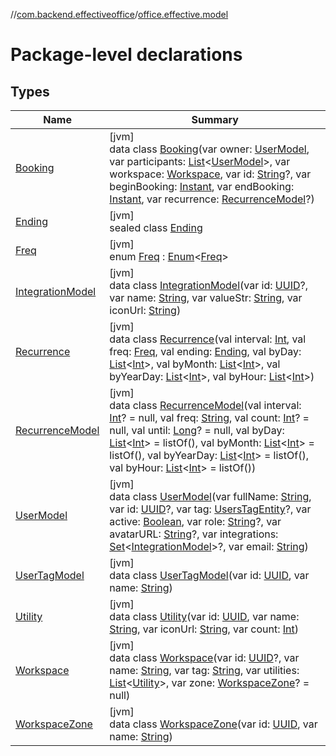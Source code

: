 //[com.backend.effectiveoffice](../../index.md)/[office.effective.model](index.md)

# Package-level declarations

## Types

| Name | Summary |
|---|---|
| [Booking](-booking/index.md) | [jvm]<br>data class [Booking](-booking/index.md)(var owner: [UserModel](-user-model/index.md), var participants: [List](https://kotlinlang.org/api/latest/jvm/stdlib/kotlin.collections/-list/index.html)&lt;[UserModel](-user-model/index.md)&gt;, var workspace: [Workspace](-workspace/index.md), var id: [String](https://kotlinlang.org/api/latest/jvm/stdlib/kotlin/-string/index.html)?, var beginBooking: [Instant](https://docs.oracle.com/javase/8/docs/api/java/time/Instant.html), var endBooking: [Instant](https://docs.oracle.com/javase/8/docs/api/java/time/Instant.html), var recurrence: [RecurrenceModel](-recurrence-model/index.md)?) |
| [Ending](-ending/index.md) | [jvm]<br>sealed class [Ending](-ending/index.md) |
| [Freq](-freq/index.md) | [jvm]<br>enum [Freq](-freq/index.md) : [Enum](https://kotlinlang.org/api/latest/jvm/stdlib/kotlin/-enum/index.html)&lt;[Freq](-freq/index.md)&gt; |
| [IntegrationModel](-integration-model/index.md) | [jvm]<br>data class [IntegrationModel](-integration-model/index.md)(var id: [UUID](https://docs.oracle.com/javase/8/docs/api/java/util/UUID.html)?, var name: [String](https://kotlinlang.org/api/latest/jvm/stdlib/kotlin/-string/index.html), var valueStr: [String](https://kotlinlang.org/api/latest/jvm/stdlib/kotlin/-string/index.html), var iconUrl: [String](https://kotlinlang.org/api/latest/jvm/stdlib/kotlin/-string/index.html)) |
| [Recurrence](-recurrence/index.md) | [jvm]<br>data class [Recurrence](-recurrence/index.md)(val interval: [Int](https://kotlinlang.org/api/latest/jvm/stdlib/kotlin/-int/index.html), val freq: [Freq](-freq/index.md), val ending: [Ending](-ending/index.md), val byDay: [List](https://kotlinlang.org/api/latest/jvm/stdlib/kotlin.collections/-list/index.html)&lt;[Int](https://kotlinlang.org/api/latest/jvm/stdlib/kotlin/-int/index.html)&gt;, val byMonth: [List](https://kotlinlang.org/api/latest/jvm/stdlib/kotlin.collections/-list/index.html)&lt;[Int](https://kotlinlang.org/api/latest/jvm/stdlib/kotlin/-int/index.html)&gt;, val byYearDay: [List](https://kotlinlang.org/api/latest/jvm/stdlib/kotlin.collections/-list/index.html)&lt;[Int](https://kotlinlang.org/api/latest/jvm/stdlib/kotlin/-int/index.html)&gt;, val byHour: [List](https://kotlinlang.org/api/latest/jvm/stdlib/kotlin.collections/-list/index.html)&lt;[Int](https://kotlinlang.org/api/latest/jvm/stdlib/kotlin/-int/index.html)&gt;) |
| [RecurrenceModel](-recurrence-model/index.md) | [jvm]<br>data class [RecurrenceModel](-recurrence-model/index.md)(val interval: [Int](https://kotlinlang.org/api/latest/jvm/stdlib/kotlin/-int/index.html)? = null, val freq: [String](https://kotlinlang.org/api/latest/jvm/stdlib/kotlin/-string/index.html), val count: [Int](https://kotlinlang.org/api/latest/jvm/stdlib/kotlin/-int/index.html)? = null, val until: [Long](https://kotlinlang.org/api/latest/jvm/stdlib/kotlin/-long/index.html)? = null, val byDay: [List](https://kotlinlang.org/api/latest/jvm/stdlib/kotlin.collections/-list/index.html)&lt;[Int](https://kotlinlang.org/api/latest/jvm/stdlib/kotlin/-int/index.html)&gt; = listOf(), val byMonth: [List](https://kotlinlang.org/api/latest/jvm/stdlib/kotlin.collections/-list/index.html)&lt;[Int](https://kotlinlang.org/api/latest/jvm/stdlib/kotlin/-int/index.html)&gt; = listOf(), val byYearDay: [List](https://kotlinlang.org/api/latest/jvm/stdlib/kotlin.collections/-list/index.html)&lt;[Int](https://kotlinlang.org/api/latest/jvm/stdlib/kotlin/-int/index.html)&gt; = listOf(), val byHour: [List](https://kotlinlang.org/api/latest/jvm/stdlib/kotlin.collections/-list/index.html)&lt;[Int](https://kotlinlang.org/api/latest/jvm/stdlib/kotlin/-int/index.html)&gt; = listOf()) |
| [UserModel](-user-model/index.md) | [jvm]<br>data class [UserModel](-user-model/index.md)(var fullName: [String](https://kotlinlang.org/api/latest/jvm/stdlib/kotlin/-string/index.html), var id: [UUID](https://docs.oracle.com/javase/8/docs/api/java/util/UUID.html)?, var tag: [UsersTagEntity](../office.effective.features.user.repository/-users-tag-entity/index.md)?, var active: [Boolean](https://kotlinlang.org/api/latest/jvm/stdlib/kotlin/-boolean/index.html), var role: [String](https://kotlinlang.org/api/latest/jvm/stdlib/kotlin/-string/index.html)?, var avatarURL: [String](https://kotlinlang.org/api/latest/jvm/stdlib/kotlin/-string/index.html)?, var integrations: [Set](https://kotlinlang.org/api/latest/jvm/stdlib/kotlin.collections/-set/index.html)&lt;[IntegrationModel](-integration-model/index.md)&gt;?, var email: [String](https://kotlinlang.org/api/latest/jvm/stdlib/kotlin/-string/index.html)) |
| [UserTagModel](-user-tag-model/index.md) | [jvm]<br>data class [UserTagModel](-user-tag-model/index.md)(var id: [UUID](https://docs.oracle.com/javase/8/docs/api/java/util/UUID.html), var name: [String](https://kotlinlang.org/api/latest/jvm/stdlib/kotlin/-string/index.html)) |
| [Utility](-utility/index.md) | [jvm]<br>data class [Utility](-utility/index.md)(var id: [UUID](https://docs.oracle.com/javase/8/docs/api/java/util/UUID.html), var name: [String](https://kotlinlang.org/api/latest/jvm/stdlib/kotlin/-string/index.html), var iconUrl: [String](https://kotlinlang.org/api/latest/jvm/stdlib/kotlin/-string/index.html), var count: [Int](https://kotlinlang.org/api/latest/jvm/stdlib/kotlin/-int/index.html)) |
| [Workspace](-workspace/index.md) | [jvm]<br>data class [Workspace](-workspace/index.md)(var id: [UUID](https://docs.oracle.com/javase/8/docs/api/java/util/UUID.html)?, var name: [String](https://kotlinlang.org/api/latest/jvm/stdlib/kotlin/-string/index.html), var tag: [String](https://kotlinlang.org/api/latest/jvm/stdlib/kotlin/-string/index.html), var utilities: [List](https://kotlinlang.org/api/latest/jvm/stdlib/kotlin.collections/-list/index.html)&lt;[Utility](-utility/index.md)&gt;, var zone: [WorkspaceZone](-workspace-zone/index.md)? = null) |
| [WorkspaceZone](-workspace-zone/index.md) | [jvm]<br>data class [WorkspaceZone](-workspace-zone/index.md)(var id: [UUID](https://docs.oracle.com/javase/8/docs/api/java/util/UUID.html), var name: [String](https://kotlinlang.org/api/latest/jvm/stdlib/kotlin/-string/index.html)) |
